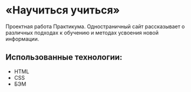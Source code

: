 # «Научиться учиться»
Проектная работа Практикума.
Одностраничный сайт рассказывает о различных подходах к обучению и методах усвоения новой информации.

## Использованные технологии:
- HTML
- CSS
- БЭМ
